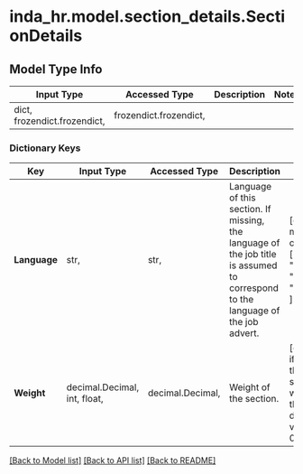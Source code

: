 # inda_hr.model.section_details.SectionDetails

## Model Type Info
Input Type | Accessed Type | Description | Notes
------------ | ------------- | ------------- | -------------
dict, frozendict.frozendict,  | frozendict.frozendict,  |  | 

### Dictionary Keys
Key | Input Type | Accessed Type | Description | Notes
------------ | ------------- | ------------- | ------------- | -------------
**Language** | str,  | str,  | Language of this section. If missing, the language of the job title is assumed to correspond to the language of the job advert. | [optional] must be one of ["de", "pt", "fr", "es", "en", "it", ] 
**Weight** | decimal.Decimal, int, float,  | decimal.Decimal,  | Weight of the section. | [optional] if omitted the server will use the default value of 0.8

[[Back to Model list]](../../README.md#documentation-for-models) [[Back to API list]](../../README.md#documentation-for-api-endpoints) [[Back to README]](../../README.md)

